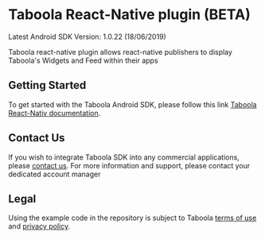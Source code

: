 # Taboola React-Native plugin (BETA)

Latest Android SDK Version: 1.0.22 (18/06/2019)

Taboola react-native plugin allows react-native publishers to display Taboola's Widgets and Feed within their apps

## Getting Started
To get started with the Taboola Android SDK, please follow this link [Taboola React-Nativ documentation](https://sdk.taboola.com/taboolasdk/docs/taboola-react-native-plugin-installation?ref=github).

## Contact Us
If you wish to integrate Taboola SDK into any commercial applications, please [contact us](https://www.taboola.com/contact?ref=taboola_sdk_github_examples).
For more information and support, please contact your dedicated account manager

## Legal
Using the example code in the repository is subject to Taboola [terms of use](https://www.taboola.com/terms-of-use) and [privacy policy](https://www.taboola.com/privacy-policy).
